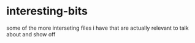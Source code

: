 # interesting-bits
some of the more interseting files i have that are actually relevant to talk about and show off
